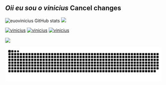    
 ## *Oii eu sou o vinicius*               Cancel changes

 

                                                                                                                                 

![euovinicius GitHub stats](https://github-readme-stats.vercel.app/api?username=euovinicius&show_icons=true&theme=tokyonight) <img height="195em" align="rigth" src="https://github-readme-stats.vercel.app/api/top-langs/?username=ellen2121&&layout=compact&hide=shell&theme=tokyonight"/>           

   


[![vinicius](https://img.shields.io/badge/LinkedIn-0077B5?style=for-the-badge&logo=linkedin&logoColor=white)](https://www.linkedin.com/in/vinicius-almeida-b06729216/) [![vinicius](https://img.shields.io/badge/Instagram-E4405F?style=for-the-badge&logo=instagram&logoColor=white)](https://www.instagram.com/euovinicin/) [![vinicius](https://img.shields.io/badge/Microsoft_Outlook-0078D4?style=for-the-badge&logo=microsoft-outlook&logoColor=white)](<https://outlook.live.com/mail/vinicius20204@hotmail.com.br>)

 <img height="120em" align="center" src="https://64.media.tumblr.com/711798ebd60572072a5dbbbd93920e11/74a7c4fe50889a9d-71/s500x750/322ae302d00246fd5153fb357bf17f8ce3037b57.gifv"/>           

![Snake animation](https://github.com/ellen2121/ellen2121/blob/output/github-contribution-grid-snake.svg)


